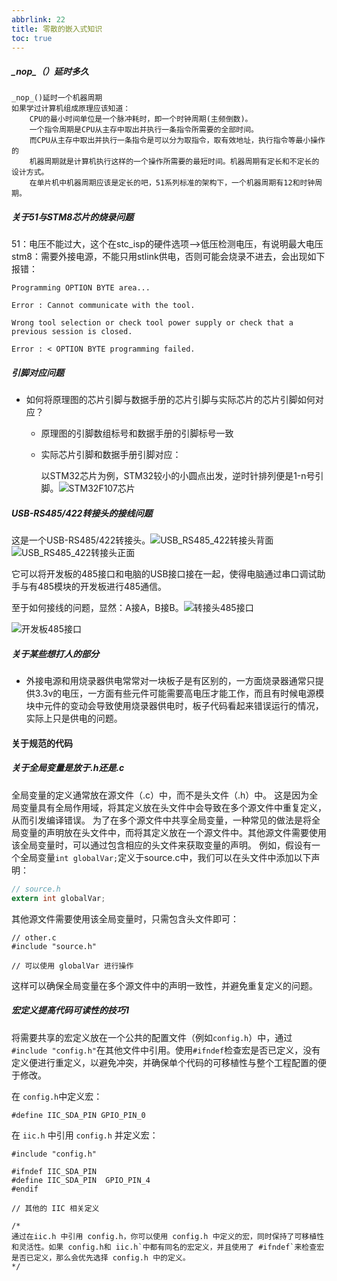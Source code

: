 ```yaml
---
abbrlink: 22
title: 零散的嵌入式知识
toc: true
---
```

##### \_nop\_（）延时多久

```
_nop_()延时一个机器周期
如果学过计算机组成原理应该知道：
	CPU的最小时间单位是一个脉冲耗时，即一个时钟周期(主频倒数)。
	一个指令周期是CPU从主存中取出并执行一条指令所需要的全部时间。
	而CPU从主存中取出并执行一条指令是可以分为取指令，取有效地址，执行指令等最小操作的
	机器周期就是计算机执行这样的一个操作所需要的最短时间。机器周期有定长和不定长的设计方式。
	在单片机中机器周期应该是定长的吧，51系列标准的架构下，一个机器周期有12和时钟周期。
```



##### 关于51与STM8芯片的烧录问题
51：电压不能过大，这个在stc_isp的硬件选项-->低压检测电压，有说明最大电压
stm8：需要外接电源，不能只用stlink供电，否则可能会烧录不进去，会出现如下报错：
```
Programming OPTION BYTE area...

Error : Cannot communicate with the tool.

Wrong tool selection or check tool power supply or check that a previous session is closed.

Error : < OPTION BYTE programming failed.
```
##### 引脚对应问题

- 如何将原理图的芯片引脚与数据手册的芯片引脚与实际芯片的芯片引脚如何对应？

  - 原理图的引脚数组标号和数据手册的引脚标号一致

  - 实际芯片引脚和数据手册引脚对应：

    以STM32芯片为例，STM32较小的小圆点出发，逆时针排列便是1-n号引脚。![STM32F107芯片](assets/零散的嵌入式知识.assets/STM32F107芯片.png)

##### USB-RS485/422转接头的接线问题

这是一个USB-RS485/422转接头。![USB_RS485_422转接头背面](assets/零散的嵌入式知识.assets/USB_RS485_422转接头背面.jpg)![USB_RS485_422转接头正面](assets/零散的嵌入式知识.assets/USB_RS485_422转接头正面.jpg)

它可以将开发板的485接口和电脑的USB接口接在一起，使得电脑通过串口调试助手与有485模块的开发板进行485通信。

至于如何接线的问题，显然：A接A，B接B。![转接头485接口](assets/零散的嵌入式知识.assets/转接头485接口.jpg)

![开发板485接口](assets/零散的嵌入式知识.assets/开发板485接口.jpg)




##### 关于某些想打人的部分
- 外接电源和用烧录器供电常常对一块板子是有区别的，一方面烧录器通常只提供3.3v的电压，一方面有些元件可能需要高电压才能工作，而且有时候电源模块中元件的变动会导致使用烧录器供电时，板子代码看起来错误运行的情况，实际上只是供电的问题。
#### 关于规范的代码

##### 关于全局变量是放于.h还是.c

全局变量的定义通常放在源文件（.c）中，而不是头文件（.h）中。
这是因为全局变量具有全局作用域，将其定义放在头文件中会导致在多个源文件中重复定义，从而引发编译错误。
为了在多个源文件中共享全局变量，一种常见的做法是将全局变量的声明放在头文件中，而将其定义放在一个源文件中。其他源文件需要使用该全局变量时，可以通过包含相应的头文件来获取变量的声明。
例如，假设有一个全局变量`int globalVar;`定义于source.c中，我们可以在头文件中添加以下声明：

```c
// source.h
extern int globalVar;
```

其他源文件需要使用该全局变量时，只需包含头文件即可：

```
// other.c
#include "source.h"

// 可以使用 globalVar 进行操作
```

这样可以确保全局变量在多个源文件中的声明一致性，并避免重复定义的问题。

##### 宏定义提高代码可读性的技巧1

将需要共享的宏定义放在一个公共的配置文件（例如`config.h`）中，通过`#include "config.h"`在其他文件中引用。使用`#ifndef`检查宏是否已定义，没有定义便进行重定义，以避免冲突，并确保单个代码的可移植性与整个工程配置的便于修改。

在 `config.h`中定义宏：

```
#define IIC_SDA_PIN GPIO_PIN_0
```

在 `iic.h` 中引用 `config.h` 并定义宏：

```
#include "config.h"

#ifndef IIC_SDA_PIN
#define IIC_SDA_PIN  GPIO_PIN_4
#endif

// 其他的 IIC 相关定义

/*
通过在iic.h 中引用 config.h，你可以使用 config.h 中定义的宏，同时保持了可移植性和灵活性。如果 config.h和 iic.h`中都有同名的宏定义，并且使用了 #ifndef`来检查宏是否已定义，那么会优先选择 config.h 中的定义。
*/
```


```

```